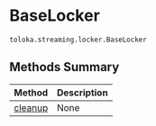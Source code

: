 # BaseLocker
`toloka.streaming.locker.BaseLocker`

## Methods Summary

| Method | Description |
| :------| :-----------|
[cleanup](toloka.streaming.locker.BaseLocker.cleanup.md)| None
